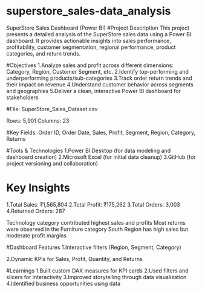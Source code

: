 # superstore_sales-data_analysis
SuperStore Sales Dashboard (Power BI)
#Project Description
This project presents a detailed analysis of the SuperStore sales data using a Power BI dashboard. It provides actionable insights into sales performance, profitability, customer segmentation, regional performance, product categories, and return trends.

#Objectives
1.Analyze sales and profit across different dimensions: Category, Region, Customer Segment, etc.
2.Identify top-performing and underperforming products/sub-categories
3.Track order return trends and their impact on revenue
4.Understand customer behavior across segments and geographies
5.Deliver a clean, interactive Power BI dashboard for stakeholders


#File: SuperStore_Sales_Dataset.csv

Rows: 5,901
Columns: 23

#Key Fields: Order ID, Order Date, Sales, Profit, Segment, Region, Category, Returns

#Tools & Technologies
1.Power BI Desktop (for data modeling and dashboard creation)
2.Microsoft Excel  (for initial data cleanup)
3.GitHub (for project versioning and collaboration)

# Key Insights
1.Total Sales: ₹1,565,804
2.Total Profit: ₹175,262
3.Total Orders: 3,003
4.Returned Orders: 287

Technology category contributed highest sales and profits
Most returns were observed in the Furniture category
South Region has high sales but moderate profit margins

#Dashboard Features
1.Interactive filters (Region, Segment, Category)

2.Dynamic KPIs for Sales, Profit, Quantity, and Returns

#Learnings
1.Built custom DAX measures for KPI cards
2.Used filters and slicers for interactivity
3.Improved storytelling through data visualization
4.Identified business opportunities using data
